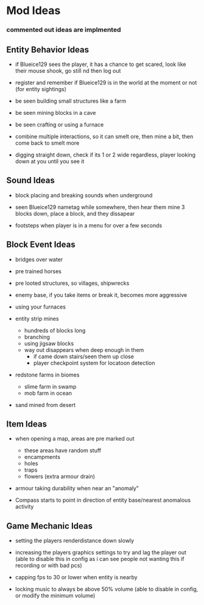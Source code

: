 # Mod Ideas
### commented out ideas are implmented

## Entity Behavior Ideas
- if Blueice129 sees the player, it has a chance to get scared, look like their mouse shook, go still nd then log out

- register and remember if Blueice129 is in the world at the moment or not (for entity sightings)

- be seen building small structures like a farm

- be seen mining blocks in a cave

- be seen crafting or using a furnace

- combine multiple interactions, so it can smelt ore, then mine a bit, then come back to smelt more

<!-- - punched off edge when shifting over a ledge - player looking over edge at you before running off -->

- digging straight down, check if its 1 or 2 wide regardless, player looking down at you until you see it

## Sound Ideas
- block placing and breaking sounds when underground

- seen Blueice129 nametag while somewhere, then hear them mine 3 blocks down, place a block, and they dissapear

- footsteps when player is in a menu for over a few seconds

## Block Event Ideas

<!-- - trees cut down, leaves still there - crafting table -->

- bridges over water

- pre trained horses

- pre looted structures, so villages, shipwrecks

- enemy base, if you take items or break it, becomes more aggressive 

<!-- - agro meter stored in nbt (ups destructive events) -->

- using your furnaces

- entity strip mines
  - hundreds of blocks long
  - branching
  - using jigsaw blocks
  - way out disappears when deep enough in them
    - if came down stairs/seen them up close
    - player checkpoint system for locatoon detection 

- redstone farms in biomes
  - slime farm in swamp
  - mob farm in ocean

- sand mined from desert

## Item Ideas
- when opening a map, areas are pre marked out
  - these areas have random stuff
   - encampments
   - holes
   - traps
   - flowers (extra armour drain)

- armour taking durability when near an "anomaly"

- Compass starts to point in direction of entity base/nearest anomalous activity 

## Game Mechanic Ideas
- setting the players renderdistance down slowly

- increasing the players graphics settings to try and lag the player out (able to disable this in config as i can see people not wanting this if recording or with bad pcs)

- capping fps to 30 or lower when entity is nearby

- locking music to always be above 50% volume (able to disable in config, or modify the minimum volume)

